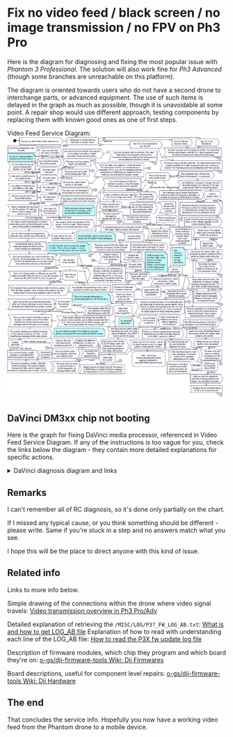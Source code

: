 # Fix no video feed / black screen / no image transmission / no FPV on Ph3 Pro

Here is the diagram for diagnosing and fixing the most popular issue with
_Phantom 3 Professional_. The solution will also work fine for _Ph3 Advanced_
(though some branches are unreachable on this platform).

The diagram is oriented towards users who do not have a second drone to
interchange parts, or advanced equipment. The use of such items is delayed
in the graph as much as possible, though it is unavoidable at some point.
A repair shop would use different approach, testing components by replacing
them with known good ones as one of first steps.

Video Feed Service Diagram:
![Phantom 3 no video feed / black screen service diagram](pictures/phantom-3-no-video-feed-black-screen-service-diagram.png)

## DaVinci DM3xx chip not booting

Here is the graph for fixing DaVinci media processor, referenced in Video
Feed Service Diagram. If any of the instructions is too vague for you,
check the links below the diagram - they contain more detailed explanations
for specific actions.

<details>
 <summary>DaVinci diagnosis diagram and links</summary>

DaVinci Chip Service Diagram:
![DaVinci Boot Service Diagram](pictures/phantom-3-davinci-not-booting-service-diagram.png)

Beginner level instruction on re-flashing bootloader on NAND for DaVinci
processor in gimbal:
[No image transmission signal - P3P - SunsetCatcher's guide](https://phantompilots.com/threads/no-image-transmission-signal-p3p.116019/page-3#post-1261767)

Beginner level instruction on diagnosing and re-flashing partitions on NAND
for DaVinci processor in RC:
[Fixing flash programming in DM365 chip within GL300 remote controller](davinci-manual-flash-firmware-in-gl300-rc.md)

Generic guide on flashing all partitions on NAND for DaVinci processor:
[o-gs/dji-firmware-tools Wiki: Flashing firmware on DaVinci media processors](https://github.com/o-gs/dji-firmware-tools/wiki/Flashing-firmware-on-DaVinci-media-processors)

Replacing NAND chip for DaVinci processor:
[Fixing flash in DM365 chip within Ph3 Pro gimbal](https://phantompilots.com/threads/fixing-flash-in-dm365-chip-within-ph3-pro-gimbal.127310/)
</details>

## Remarks

I can't remember all of RC diagnosis, so it's done only partially on the chart.

If I missed any typical cause, or you think something should be different -
please write. Same if you're stuck in a step and no answers match what you see.

I hope this will be the place to direct anyone with this kind of issue.

## Related info

Links to more info below.

Simple drawing of the connections within the drone where video signal travels:
[Video transmission overview in Ph3 Pro/Adv](https://phantompilots.com/threads/camera-to-fried-gimbal-board-bypass.122240/#post-1248760)

Detailed explanation of retrieving the `/MISC/LOG/P3?_FW_LOG_AB.txt`:
[What is and how to get LOG_AB file](https://phantompilots.com/threads/need-advice-on-firmware.118813/#post-1217799)
Explanation of how to read with understanding each line of the LOG_AB file:
[How to read the P3X fw update log file](https://phantompilots.com/threads/how-to-read-the-the-p3x-fw-log-file.151510/#post-1509656)

Description of firmware modules, which chip they program and which board they're on:
[o-gs/dji-firmware-tools Wiki: Dji Firmwares](https://github.com/o-gs/dji-firmware-tools/wiki/DJI-Firmwares)

Board descriptions, useful for component level repairs:
[o-gs/dji-firmware-tools Wiki: Dji Hardware](https://github.com/o-gs/dji-firmware-tools/wiki/DJI-Hardware#phantom-3-proadv)

## The end

That concludes the service info. Hopefully you now have a working video feed
from the Phantom drone to a mobile device.
